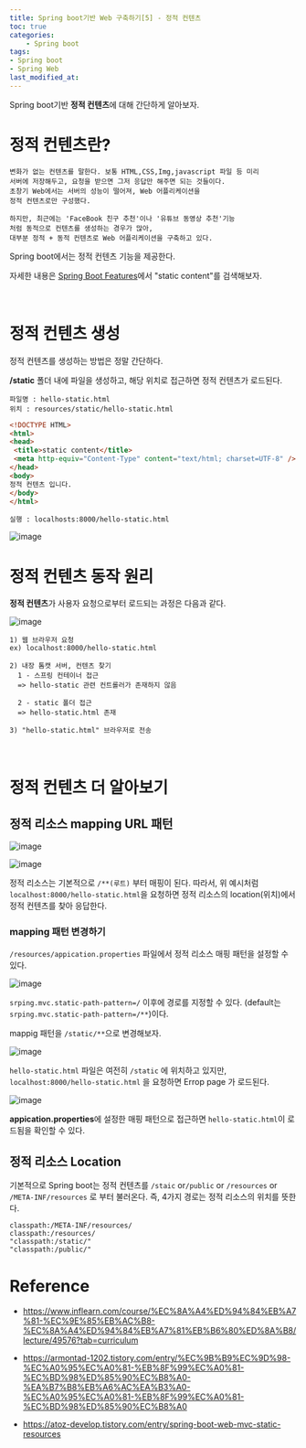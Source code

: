 ```yaml
---
title: Spring boot기반 Web 구축하기[5] - 정적 컨텐츠
toc: true
categories:	
    - Spring boot
tags:
- Spring boot
- Spring Web
last_modified_at:
---
```




Spring boot기반 **정적 컨텐츠**에 대해 간단하게 알아보자.

# 정적 컨텐츠란?

```
변화가 없는 컨텐츠를 말한다. 보통 HTML,CSS,Img,javascript 파일 등 미리
서버에 저장해두고, 요청을 받으면 그저 응답만 해주면 되는 것들이다.
초창기 Web에서는 서버의 성능이 떨어져, Web 어플리케이션을
정적 컨텐츠로만 구성했다.

하지만, 최근에는 'FaceBook 친구 추천'이나 '유튜브 동영상 추천'기능
처럼 동적으로 컨텐츠를 생성하는 경우가 많아,
대부분 정적 + 동적 컨텐츠로 Web 어플리케이션을 구축하고 있다.
```

Spring boot에서는 정적 컨텐츠 기능을 제공한다.

자세한 내용은 [Spring Boot Features](https://docs.spring.io/spring-boot/docs/2.3.1.RELEASE/reference/html/spring-boot-features.html#boot-features-spring-mvc-static-content)에서 "static content"를 검색해보자.

<br/>

# 정적 컨텐츠 생성

정적 컨텐츠를 생성하는 방법은 정말 간단하다.

**/static** 폴더 내에 파일을 생성하고, 해당 위치로 접근하면 정적 컨텐츠가 로드된다.

```
파일명 : hello-static.html
위치 : resources/static/hello-static.html
```

```html
<!DOCTYPE HTML>
<html>
<head>
 <title>static content</title>
 <meta http-equiv="Content-Type" content="text/html; charset=UTF-8" />
</head>
<body>
정적 컨텐츠 입니다.
</body>
</html>
```

```
실행 : localhosts:8000/hello-static.html
```

![image](https://user-images.githubusercontent.com/49560745/103514425-ee593880-4eaf-11eb-92d9-1513505d909f.png)

# 정적 컨텐츠 동작 원리

**정적 컨텐츠**가 사용자 요청으로부터 로드되는 과정은 다음과 같다.

![image](https://user-images.githubusercontent.com/49560745/103514630-5c9dfb00-4eb0-11eb-8f92-98e15afdc9f0.png)

```
1) 웹 브라우저 요청
ex) localhost:8000/hello-static.html

2) 내장 톰캣 서버, 컨텐츠 찾기 
  1 - 스프링 컨테이너 접근
  => hello-static 관련 컨트롤러가 존재하지 않음
  
  2 - static 폴더 접근
  => hello-static.html 존재
  
3) "hello-static.html" 브라우저로 전송
```

<br/>

# 정적 컨텐츠 더 알아보기

## 정적 리소스 mapping URL 패턴

![image](https://user-images.githubusercontent.com/49560745/103527492-ca085680-4ec5-11eb-9574-2e7709e46362.png)



![image](https://user-images.githubusercontent.com/49560745/103526482-56b21500-4ec4-11eb-9daa-0480519d9475.png)



정적 리소스는 기본적으로 `/**(루트)` 부터 매핑이 된다. 따라서, 위 예시처럼 `localhost:8000/hello-static.html`을 요청하면 정적 리소스의 location(위치)에서 정적 컨텐츠를 찾아 응답한다.



### mapping 패턴 변경하기

`/resources/appication.properties` 파일에서 정적 리소스 매핑 패턴을 설정할 수 있다.

![image](https://user-images.githubusercontent.com/49560745/103527310-7dbd1680-4ec5-11eb-837e-fea53e950c65.png)

`srping.mvc.static-path-pattern=/` 이후에 경로를 지정할 수 있다. (default는 `srping.mvc.static-path-pattern=/**`)이다. 

mappig 패턴을 `/static/**`으로 변경해보자.



![image](https://user-images.githubusercontent.com/49560745/103527665-0b990180-4ec6-11eb-8037-c0a3cdbdb48d.png)

`hello-static.html` 파일은 여전히 `/static` 에 위치하고 있지만, `localhost:8000/hello-static.html` 을 요청하면 Errop page 가 로드된다.



![image](https://user-images.githubusercontent.com/49560745/103526597-7f3a0f00-4ec4-11eb-8d75-1f149582f135.png)

**appication.properties**에 설정한 매핑 패턴으로 접근하면 `hello-static.html`이 로드됨을 확인할 수 있다.





## 정적 리소스 Location

기본적으로 Spring boot는 정적 컨텐츠를 `/staic` or`/public` or `/resources` or `/META-INF/resources` 로 부터 불러온다. 즉,  4가지 경로는 정적 리소스의 위치를 뜻한다.

```
classpath:/META-INF/resources/
classpath:/resources/
"classpath:/static/"
"classpath:/public/"
```





# Reference

- https://www.inflearn.com/course/%EC%8A%A4%ED%94%84%EB%A7%81-%EC%9E%85%EB%AC%B8-%EC%8A%A4%ED%94%84%EB%A7%81%EB%B6%80%ED%8A%B8/lecture/49576?tab=curriculum

- https://armontad-1202.tistory.com/entry/%EC%9B%B9%EC%9D%98-%EC%A0%95%EC%A0%81-%EB%8F%99%EC%A0%81-%EC%BD%98%ED%85%90%EC%B8%A0-%EA%B7%B8%EB%A6%AC%EA%B3%A0-%EC%A0%95%EC%A0%81-%EB%8F%99%EC%A0%81-%EC%BD%98%ED%85%90%EC%B8%A0
- https://atoz-develop.tistory.com/entry/spring-boot-web-mvc-static-resources